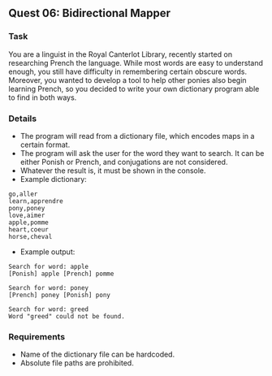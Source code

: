 ## Quest 06: Bidirectional Mapper
### Task
You are a linguist in the Royal Canterlot Library, recently started on researching Prench the language. While most words are easy to understand enough, you still have difficulty in remembering certain obscure words. Moreover, you wanted to develop a tool to help other ponies also begin learning Prench, so you decided to write your own dictionary program able to find in both ways.

### Details
* The program will read from a dictionary file, which encodes maps in a certain format.
* The program will ask the user for the word they want to search. It can be either Ponish or Prench, and conjugations are not considered.
* Whatever the result is, it must be shown in the console.
* Example dictionary:
```
go,aller
learn,apprendre
pony,poney
love,aimer
apple,pomme
heart,coeur
horse,cheval
```
* Example output:
```
Search for word: apple
[Ponish] apple [Prench] pomme

Search for word: poney
[Prench] poney [Ponish] pony

Search for word: greed
Word "greed" could not be found.
```

### Requirements
* Name of the dictionary file can be hardcoded.
* Absolute file paths are prohibited.